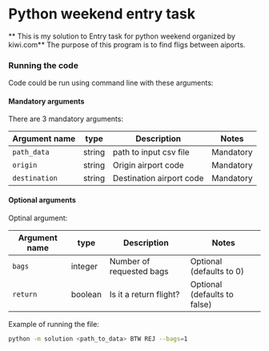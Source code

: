 # Python weekend entry task

** This is my solution to Entry task for python weekend organized by kiwi.com**
The purpose of this program is to find fligs between aiports. 

### Running the code
Code could be run using command line with these arguments:


#### Mandatory arguments
There are 3 mandatory arguments:

| Argument name | type    | Description              | Notes                        |
|---------------|---------|--------------------------|------------------------------|
| `path_data`   | string  | path to input csv file   | Mandatory                    |
| `origin`      | string  | Origin airport code      | Mandatory                    |
| `destination` | string  | Destination airport code | Mandatory                    |

#### Optional arguments
Optinal argument:

| Argument name | type    | Description              | Notes                        |
|---------------|---------|--------------------------|------------------------------|
| `bags`        | integer | Number of requested bags | Optional (defaults to 0)     |
| `return`      | boolean | Is it a return flight?   | Optional (defaults to false) |

Example of running the file: 
```bash
python -m solution <path_to_data> BTW REJ --bags=1
```
